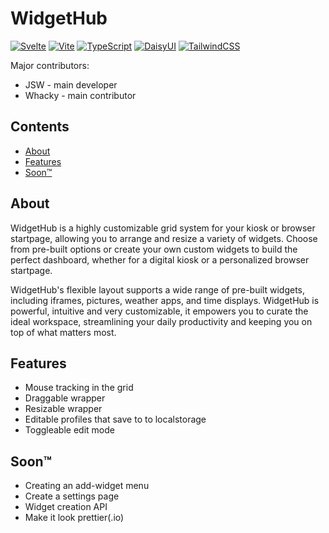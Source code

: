 # WidgetHub

[![Svelte](https://img.shields.io/badge/svelte-%23f1413d.svg?style=for-the-badge&logo=svelte&logoColor=white)](https://svelte.dev/)
[![Vite](https://img.shields.io/badge/vite-%23646CFF.svg?style=for-the-badge&logo=vite&logoColor=white)](https://vitejs.dev/)
[![TypeScript](https://img.shields.io/badge/typescript-%23007ACC.svg?style=for-the-badge&logo=typescript&logoColor=white)](https://www.typescriptlang.org/)
[![DaisyUI](https://img.shields.io/badge/daisyui-5A0EF8?style=for-the-badge&logo=daisyui&logoColor=white)](https://daisyui.com/)
[![TailwindCSS](https://img.shields.io/badge/tailwindcss-%2338B2AC.svg?style=for-the-badge&logo=tailwind-css&logoColor=white)](https://tailwindcss.com/)

Major contributors:

- JSW - main developer
- Whacky - main contributor


## Contents

- [About](#about)
- [Features](#features)
- [Soon™](#soon)

## About

WidgetHub is a highly customizable grid system for your kiosk or browser startpage, allowing you to arrange and resize a variety of widgets. Choose from pre-built options or create your own custom widgets to build the perfect dashboard, whether for a digital kiosk or a personalized browser startpage.  

WidgetHub's flexible layout supports a wide range of pre-built widgets, including iframes, pictures, weather apps, and time displays. WidgetHub is powerful, intuitive and very customizable, it empowers you to curate the ideal workspace, streamlining your daily productivity and keeping you on top of what matters most.

## Features

- Mouse tracking in the grid
- Draggable wrapper
- Resizable wrapper
- Editable profiles that save to to localstorage
- Toggleable edit mode

## Soon™

- Creating an add-widget menu
- Create a settings page
- Widget creation API
- Make it look prettier(.io)
